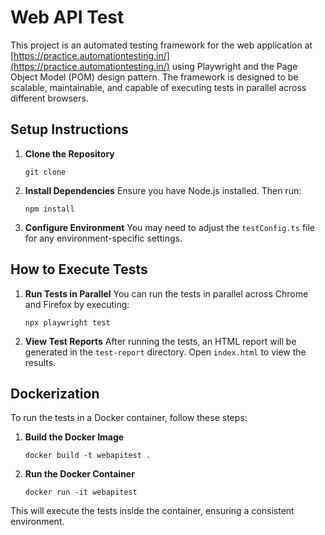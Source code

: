 # Web API Test

This project is an automated testing framework for the web application at [https://practice.automationtesting.in/](https://practice.automationtesting.in/) using Playwright and the Page Object Model (POM) design pattern. The framework is designed to be scalable, maintainable, and capable of executing tests in parallel across different browsers.


## Setup Instructions

1. **Clone the Repository**
   ```
   git clone

   ```

2. **Install Dependencies**
   Ensure you have Node.js installed. Then run:
   ```
   npm install
   ```

3. **Configure Environment**
   You may need to adjust the `testConfig.ts` file for any environment-specific settings.

## How to Execute Tests

1. **Run Tests in Parallel**
   You can run the tests in parallel across Chrome and Firefox by executing:
   ```
   npx playwright test
   ```

2. **View Test Reports**
   After running the tests, an HTML report will be generated in the `test-report` directory. Open `index.html` to view the results.

## Dockerization

To run the tests in a Docker container, follow these steps:

1. **Build the Docker Image**
   ```
   docker build -t webapitest .
   ```

2. **Run the Docker Container**
   ```
   docker run -it webapitest
   ```

This will execute the tests inside the container, ensuring a consistent environment.
